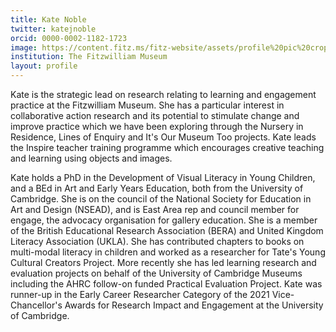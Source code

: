 ```yaml
---
title: Kate Noble
twitter: katejnoble
orcid: 0000-0002-1182-1723
image: https://content.fitz.ms/fitz-website/assets/profile%20pic%20crop.jpg
institution: The Fitzwilliam Museum
layout: profile
---
```


Kate is the strategic lead on research relating to learning and engagement practice at the Fitzwilliam 
Museum. She has a particular interest in collaborative action research and its potential to stimulate 
change and improve practice which we have been exploring through the Nursery in Residence, Lines of Enquiry 
and It's Our Museum Too projects. Kate leads the Inspire teacher training programme which encourages creative
teaching and learning using objects and images.

Kate holds a PhD in the Development of Visual Literacy in Young Children, and a BEd in Art and Early Years 
Education, both from the University of Cambridge. She is on the council of the National Society for 
Education in Art and Design (NSEAD), and is East Area rep and council member for engage, the advocacy 
organisation for gallery education. She is a member of the British Educational Research Association (BERA) 
and United Kingdom Literacy Association (UKLA). She has contributed chapters to books on multi-modal 
literacy in children and worked as a researcher for Tate's Young Cultural Creators Project. More recently 
she has led learning research and evaluation projects on behalf of the University of Cambridge Museums including 
the AHRC follow-on funded Practical Evaluation Project. Kate was runner-up in the Early Career Researcher Category 
of the 2021 Vice-Chancellor's Awards for Research Impact and Engagement at the University of Cambridge. 
